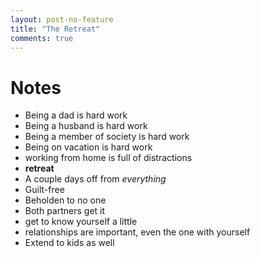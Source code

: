 ```yaml
---
layout: post-no-feature
title: "The Retreat"
comments: true
---
```


# Notes

- Being a dad is hard work
- Being a husband is hard work
- Being a member of society is hard work
- Being on vacation is hard work
- working from home is full of distractions
- **retreat**
- A couple days off from *everything*
- Guilt-free
- Beholden to no one
- Both partners get it
- get to know yourself a little
- relationships are important, even the one with yourself
- Extend to kids as well

